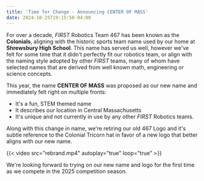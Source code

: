 ```yaml
---
title: 'Time for Change - Announcing CENTER OF MASS'
date: 2024-10-25T19:15:50-04:00
---
```


For over a decade, _FIRST_ Robotics Team 467 has been known as the **Colonials**, aligning with the historic sports team name used by our home at **Shrewsbury High School**.  This name has served us well, however we've felt for some time that it didn't perfectly fit our robotics team, or align with the naming style adopted by other _FIRST_ teams, many of whom have selected names that are derived from well known math, engineering or science concepts.

This year, the name **CENTER OF MASS** was proposed as our new name and immediately felt right on multiple fronts:

- It's a fun, STEM themed name
- It describes our location in Central Massachusetts
- It's unique and not currently in use by any other _FIRST_ Robotics teams.

Along with this change in name, we're retiring our old 467 Logo and it's subtle reference to the Colonial Tricorn hat in favor of a new logo that better aligns with our new name.

{{< video src="rebrand.mp4" autoplay="true" loop="true"  >}}

We're looking forward to trying on our new name and logo for the first time as we compete in the 2025 competition season.
